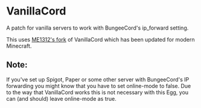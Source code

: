 # VanillaCord

A patch for vanilla servers to work with BungeeCord's ip_forward setting.

This uses [ME1312's fork](https://github.com/ME1312/VanillaCord) of VanillaCord which has been updated for modern Minecraft.

## Note:

If you've set up Spigot, Paper or some other server with BungeeCord's IP forwarding you might know that you have to set online-mode to false. Due to the way that VanillaCord works this is not necessary with this Egg, you can (and should) leave online-mode as true.
